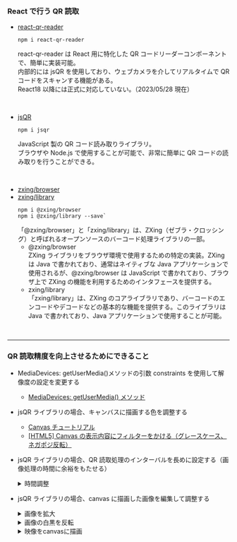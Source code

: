 ### React で行う QR 読取

-   [react-qr-reader](https://www.npmjs.com/package/react-qr-reader)

    ```
    npm i react-qr-reader
    ```

    react-qr-reader は React 用に特化した QR コードリーダーコンポーネントで、簡単に実装可能。  
    内部的には jsQR を使用しており、ウェブカメラを介してリアルタイムで QR コードをスキャンする機能がある。  
    React18 以降には正式に対応していない。（2023/05/28 現在）

<br>

-   [jsQR](https://www.npmjs.com/package/jsqr)

    ```
    npm i jsqr
    ```

    JavaScript 製の QR コード読み取りライブラリ。  
    ブラウザや Node.js で使用することが可能で、非常に簡単に QR コードの読み取りを行うことができる。

<br>

-   [zxing/browser](https://www.npmjs.com/package/@zxing/browser)
-   [zxing/library](https://www.npmjs.com/package/@zxing/library)
    ```
    npm i @zxing/browser
    npm i @zxing/library --save`
    ```
    「@zxing/browser」と「zxing/library」は、ZXing（ゼブラ・クロッシング）と呼ばれるオープンソースのバーコード処理ライブラリの一部。
    -   @zxing/browser  
        ZXing ライブラリをブラウザ環境で使用するための特定の実装。ZXing は Java で書かれており、通常はネイティブな Java アプリケーションで使用されるが、@zxing/browser は JavaScript で書かれており、ブラウザ上で ZXing の機能を利用するためのインタフェースを提供する。
    -   zxing/library  
        「zxing/library」は、ZXing のコアライブラリであり、バーコードのエンコードやデコードなどの基本的な機能を提供する。このライブラリは Java で書かれており、Java アプリケーションで使用することが可能。

<br>

---

### QR 読取精度を向上させるためにできること

-   MediaDevices: getUserMedia()メソッドの引数 constraints を使用して解像度の設定を変更する
    -   [MediaDevices: getUserMedia() メソッド](https://developer.mozilla.org/ja/docs/Web/API/MediaDevices/getUserMedia)
-   jsQR ライブラリの場合、キャンバスに描画する色を調整する

    -   [Canvas チュートリアル](https://developer.mozilla.org/ja/docs/Web/API/Canvas_API/Tutorial)
    -   [[HTML5] Canvas の表示内容にフィルターをかける（グレースケース、ネガポジ反転）](https://www.yoheim.net/blog.php?q=20120907)

-   jsQR ライブラリの場合、QR 読取処理のインターバルを長めに設定する（画像処理の時間に余裕をもたせる）
    <details>
    <summary>時間調整</summary>

    ```javascript
    const intervalId = setInterval(scanQR, 1000); // ミリ秒単位を調整
    ```

    </details>

-   jsQR ライブラリの場合、canvas に描画した画像を編集して調整する
    <details>
    <summary>画像を拡大</summary>

    ```javascript
    const scale = 1.2;
    context.drawImage(video, 0, 0, canvas.width * scale, canvas.height * scale);
    ```

    </details>
    <details>
    <summary>画像の白黒を反転</summary>

    ```javascript
    const imageData = context.getImageData(0, 0, canvas.width, canvas.height);
    let data = imageData.data;
    for (let i = 0; i < data.length; i += 4) {
        data[i] = 255 - data[i];
        data[i + 1] = 255 - data[i + 1];
        data[i + 2] = 255 - data[i + 2];
    }
    ```

    </details>
    <details>
    <summary>映像をcanvasに描画</summary>

    ```html
    <canvas className="m-auto w-[480px] h-[600px] -scale-x-100" ref="{canvasRef}" />
    ```

    ```javascript
    const context = canvas.getContext('2d');
    context.drawImage(video, 0, 0, canvas.width, canvas.height);
    const imageData = context.getImageData(0, 0, canvas.width, canvas.height);
    context.putImageData(imageData, 0, 0);
    ```

    </details>
